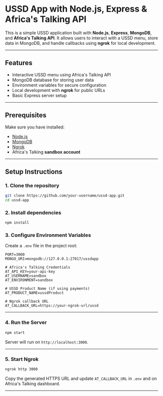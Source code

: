 # USSD App with Node.js, Express & Africa's Talking API

This is a simple USSD application built with **Node.js**, **Express**, **MongoDB**, and **Africa's Talking API**. It allows users to interact with a USSD menu, store data in MongoDB, and handle callbacks using **ngrok** for local development.

---

## Features

* Interactive USSD menu using Africa's Talking API
* MongoDB database for storing user data
* Environment variables for secure configuration
* Local development with **ngrok** for public URLs
* Basic Express server setup

---

## Prerequisites

Make sure you have installed:

* [Node.js](https://nodejs.org/)
* [MongoDB](https://www.mongodb.com/)
* [Ngrok](https://ngrok.com/)
* Africa's Talking **sandbox account**

---

## Setup Instructions

### 1. Clone the repository

```bash
git clone https://github.com/your-username/ussd-app.git
cd ussd-app
```

### 2. Install dependencies

```bash
npm install
```

### 3. Configure Environment Variables

Create a `.env` file in the project root:

```
PORT=3000
MONGO_URI=mongodb://127.0.0.1:27017/ussdapp

# Africa's Talking Credentials
AT_API_KEY=your-api-key
AT_USERNAME=sandbox
AT_ENVIRONMENT=sandbox

# USSD Product Name (if using payments)
AT_PRODUCT_NAME=ussdProduct

# Ngrok callback URL
AT_CALLBACK_URL=https://your-ngrok-url/ussd
```

---

### 4. Run the Server

```bash
npm start
```

Server will run on `http://localhost:3000`.

---

### 5. Start Ngrok

```bash
ngrok http 3000
```

Copy the generated HTTPS URL and update `AT_CALLBACK_URL` in `.env` and on Africa's Talking dashboard.

---
